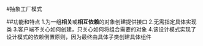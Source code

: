 #抽象工厂模式

##功能和特点
    1.为一组**相关**或**相互依赖**的对象创建提供接口
    2.无需指定具体实现类
    3.客户端不关心如何创建，只关心如何将组合需要的对象
    4.该设计模式实现了设计模式的依赖倒置原则，因为最终由具体子类创建具体组件
    

    
